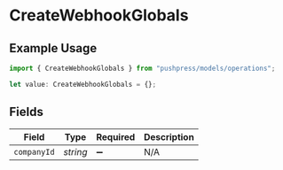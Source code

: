 # CreateWebhookGlobals

## Example Usage

```typescript
import { CreateWebhookGlobals } from "pushpress/models/operations";

let value: CreateWebhookGlobals = {};
```

## Fields

| Field              | Type               | Required           | Description        |
| ------------------ | ------------------ | ------------------ | ------------------ |
| `companyId`        | *string*           | :heavy_minus_sign: | N/A                |